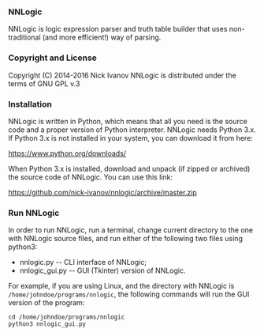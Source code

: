 ### NNLogic
NNLogic is logic expression parser and truth table builder that uses non-traditional (and more efficient!) way of parsing.


### Copyright and License
Copyright (C) 2014-2016 Nick Ivanov
NNLogic is distributed under the terms of GNU GPL v.3

### Installation
NNLogic is written in Python, which means that all you need is the source code and a proper version of Python interpreter. NNLogic needs Python 3.x. If Python 3.x is not installed in your system, you can download it from here:

https://www.python.org/downloads/

When Python 3.x is installed, download and unpack (if zipped or archived) the source code of NNLogic. You can use this link:

https://github.com/nick-ivanov/nnlogic/archive/master.zip

### Run NNLogic

In order to run NNLogic, run a terminal, change current directory to the one with NNLogic source files, and run either of the following two files using python3:
* nnlogic.py -- CLI interface of NNLogic;
* nnlogic_gui.py -- GUI (Tkinter) version of NNLogic.

For example, if you are using Linux, and the directory with NNLogic is `/home/johndoe/programs/nnlogic`, the following commands will run the GUI version of the program:

```
cd /home/johndoe/programs/nnlogic
python3 nnlogic_gui.py
```


